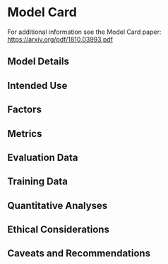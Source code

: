 # Model Card

For additional information see the Model Card paper: https://arxiv.org/pdf/1810.03993.pdf

## Model Details

## Intended Use

## Factors

## Metrics

## Evaluation Data

## Training Data

## Quantitative Analyses

## Ethical Considerations

## Caveats and Recommendations
